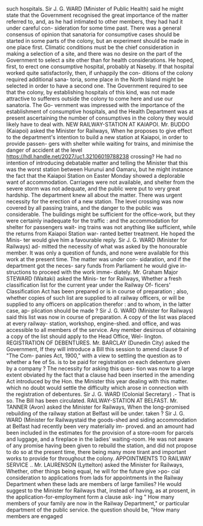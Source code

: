such hospitals. Sir J. G. WARD (Minister of Public Health) said he might state that the Government recognised the great importance of the matter referred to, and, as he had intimated to other members, they had had it under careful con- sideration for some time past. There was a general consensus of opinion that sanatoria for consumptive cases should be started in some parts of the colony, but an experiment should be made in one place first. Climatic conditions must be the chief consideration in making a selection of a site, and there was no desire on the part of the Government to select a site other than for health considerations. He hoped, first, to erect one consumptive hospital, probably at Naseby. If that hospital worked quite satisfactorily, then, if unhappily the con- ditions of the colony required additional sana- toria, some place in the North Island might be selected in order to have a second one. The Government required to see that the colony, by establishing hospitals of this kind, was not made attractive to sufferers outside the colony to come here and use our sanatoria. The Go- vernment was impressed with the importance of the establishment of consumptive hospitals, and the Health Department was at present ascertaining the number of consumptives in the colony they would likely have to deal with. NEW RAILWAY-STATION AT KAIAPOI. Mr. BUDDO (Kaiapoi) asked the Minister for Railways, When he proposes to give effect to the department's intention to build a new station at Kaiapoi, in order to provide passen- gers with shelter while waiting for trains, and minimise the danger of accident at the level https://hdl.handle.net/2027/uc1.32106019788238 crossing? He had no intention of introducing debatable matter and telling the Minister that this was the worst station between Hurunui and Oamaru, but he might instance the fact that the Kaiapoi Station on Easter Monday showed a deplorable want of accommodation. Carriages were not available, and shelter from the severe storm was not adequate, and the public were put to very great hardship. The department knew all about the matter. There was urgent necessity for the erection of a new station. The level crossing was now covered by all passing trains, and the danger to the public was considerable. The buildings might be sufficient for the office-work, but they were certainly inadequate for the traffic : and the accommodation for shelter for passengers wait- ing trains was not anything like sufficient, while the returns from Kaiapoi Station war- ranted better treatment. He hoped the Minis- ter would give him a favourable reply. Sir J. G. WARD (Minister for Railways) ad- mitted the necessity of what was asked by the honourable member. It was only a question of funds, and none were available for this work at the present time. The matter was under con- sidaration, and if the department got the neces- sary funds from Parliament he would give in- structions to proceed with the work imme- diately. Mr. Graham Major STEWARD (Waitaki) asked the Minis- ter for Railways, Whether a fresh classification list for the current year under the Railway Of- ficers' Classification Act has been prepared or is in course of preparation ; also, whether copies of such list are supplied to all railway officers, or will be supplied to any officers on application therefor : and to whom, in the latter case, ap- plication should be made ? Sir J. G. WARD (Minister for Railways) said this list was now in course of preparation. A copy of the list was placed at every railway- station, workshop, engine-shed. and office, and was accessible to all members of the service. Any member desirous of obtaining a copy of the list should apply to the Head Office, Wel- lington. REGISTRATION OF DEBENTURES. Mr. BARCLAY (Dunedin City) asked the Government, If they will introduce a Bill this session to amend clause 9 of "The Com- panies Act, 1900," with a view to settling the question as to whether a fee of 5s. is to be paid for registration on each debenture given by a company ? The necessity for asking this ques- tion was now to a large extent obviated hy the fact that a clause had been inserted in the amending Act introduced by the Hon. the Minister this year dealing with this matter. which no doubt would settle the difficulty which arose in connection with the registration of debentures. Sir J. G. WARD (Colonial Secretary) .- That is so. The Bill has been circulated. RAILWAY-STATION AT BELFAST. Mr. TANNER (Avon) asked the Minister for Railways, When the long-promised rebuilding of the railway station at Belfast will be under. taken ? Sir J. G. WARD (Minister for Railwaystaid the goods-shed and siding accommodation at Belfast had recently been very materially im- proved. and an amount had been included in the estimates for the provision of a store-room for parcels and luggage, and a fireplace in the ladies' waiting-room. He was not aware of any promise having been given to rebuild the station, and did not propose to do so at the present time, there being many more tirant and important works to provide for throughout the colony. APPOINTMENTS TO RAILWAY SERVICE .. Mr. LAURENSON (Lyttelton) asked the Minister for Railways, Whether, other things being equal, he will for the future give >po- cial consideration to applications from lads for appointments in the Railway Department when these lads are members of large families? He would suggest to the Minister for Railways that, instead of having, as at prosent, in the application-for-employment form a clause ask- ing " How many members of your family are now in the Railway Department," or particular department of the public service. the question should be, "How many members are engaged 